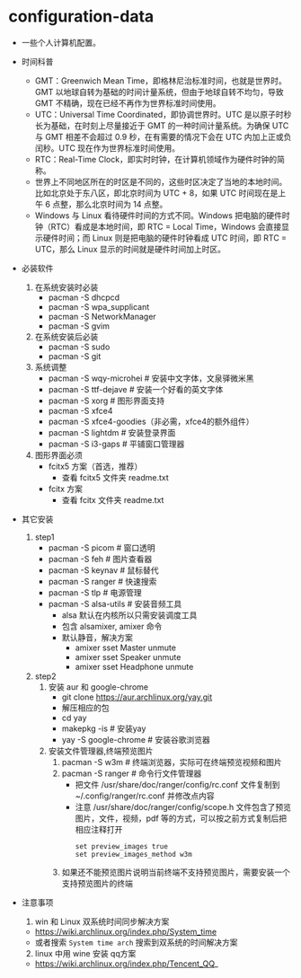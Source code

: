 # configuration-data
   * 一些个人计算机配置。


* 时间科普
   - GMT：Greenwich Mean Time，即格林尼治标准时间，也就是世界时。GMT 以地球自转为基础的时间计量系统，但由于地球自转不均匀，导致 GMT 不精确，现在已经不再作为世界标准时间使用。
   - UTC：Universal Time Coordinated，即协调世界时。UTC 是以原子时秒长为基础，在时刻上尽量接近于 GMT 的一种时间计量系统。为确保 UTC 与 GMT 相差不会超过 0.9 秒，在有需要的情况下会在 UTC 内加上正或负闰秒。UTC 现在作为世界标准时间使用。
   - RTC：Real-Time Clock，即实时时钟，在计算机领域作为硬件时钟的简称。
   - 世界上不同地区所在的时区是不同的，这些时区决定了当地的本地时间。比如北京处于东八区，即北京时间为 UTC + 8，如果 UTC 时间现在是上午 6 点整，那么北京时间为 14 点整。
   - Windows 与 Linux 看待硬件时间的方式不同。Windows 把电脑的硬件时钟（RTC）看成是本地时间，即 RTC = Local Time，Windows 会直接显示硬件时间；而 Linux 则是把电脑的硬件时钟看成 UTC 时间，即 RTC = UTC，那么 Linux 显示的时间就是硬件时间加上时区。






* 必装软件
   1. 在系统安装时必装
      - pacman -S dhcpcd
      - pacman -S wpa_supplicant
      - pacman -S NetworkManager
      - pacman -S gvim
   2. 在系统安装后必装
      - pacman -S sudo
      - pacman -S git
   3. 系统调整
      - pacman -S wqy-microhei      # 安装中文字体，文泉驿微米黑
      - pacman -S ttf-dejave        # 安装一个好看的英文字体
      - pacman -S xorg              # 图形界面支持
      - pacman -S xfce4
      - pacman -S xfce4-goodies（非必需，xfce4的额外组件）
      - pacman -S lightdm           # 安装登录界面
      - pacman -S i3-gaps           # 平铺窗口管理器
   4. 图形界面必须
      - fcitx5 方案（首选，推荐）
         - 查看 fcitx5 文件夹 readme.txt
      - fcitx 方案
         - 查看 fcitx 文件夹 readme.txt
* 其它安装
   1. step1
      - pacman -S picom             # 窗口透明
      - pacman -S feh               # 图片查看器
      - pacman -S keynav            # 鼠标替代
      - pacman -S ranger            # 快速搜索
      - pacman -S tlp               # 电源管理
      - pacman -S alsa-utils        # 安装音频工具
         - alsa 默认在内核所以只需安装调度工具
         - 包含 alsamixer, amixer 命令
         - 默认静音，解决方案
            - amixer sset Master unmute
            - amixer sset Speaker unmute
            - amixer sset Headphone unmute
   2. step2
      1. 安装 aur 和 google-chrome
         - git clone https://aur.archlinux.org/yay.git
         - 解压相应的包
         - cd yay
         - makepkg -is            # 安装yay
         - yay -S google-chrome   # 安装谷歌浏览器
      2. 安装文件管理器,终端预览图片
         1. pacman -S w3m    # 终端浏览器，实际可在终端预览视频和图片
         2. pacman -S ranger # 命令行文件管理器
            - 把文件 /usr/share/doc/ranger/config/rc.conf 文件复制到 ~/.config/ranger/rc.conf 并修改点内容
            - 注意 /usr/share/doc/ranger/config/scope.h 文件包含了预览图片，文件，视频，pdf 等的方式，可以按之前方式复制后把相应注释打开
               ```
               set preview_images true
               set preview_images_method w3m
               ```
         3. 如果还不能预览图片说明当前终端不支持预览图片，需要安装一个支持预览图片的终端

* 注意事项
   1. win 和 Linux 双系统时间同步解决方案
     - https://wiki.archlinux.org/index.php/System_time
     - 或者搜索 `System time arch` 搜索到双系统的时间解决方案
   2. linux 中用 wine 安装 qq方案
     - https://wiki.archlinux.org/index.php/Tencent_QQ_


